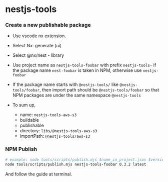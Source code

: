 # nestjs-tools

### Create a new publishable package

- Use vscode nx extension.
- Select Nx: generate (ui)
- Select @nx/nest - library
- Use project name as `nestjs-tools-foobar` with prefix `nestjs-tools-` if the package name `nest-foobar` is taken in NPM, otherwise use `nestjs-foobar`
- If the package name starts with `@nestjs-tools/` like `@nestjs-tools/foobar`, then import path should be `@nestjs-tools/foobar` so that NPM packages are under the same namespace `@nestjs-tools`

- To sum up,
  - name: `nestjs-tools-aws-s3`
  - buildable
  - publishable
  - directory: `libs/@nestjs-tools-aws-s3`
  - importPath: `@nestjs-tools/aws-s3`

### NPM Publish

```sh
# example: node tools/scripts/publish.mjs $name_in_project.json $version $tag
node tools/scripts/publish.mjs nestjs-tools-foobar 0.3.2 latest
```

And follow the guide at terminal.
